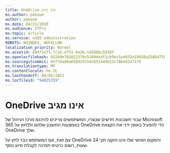 ```yaml
---
title: OneDrive אינו מגיב
ms.author: pebaum
author: pebaum
ms.date: 04/21/2020
ms.audience: ITPro
ms.topic: article
ms.service: o365-administration
ROBOTS: NOINDEX, NOFOLLOW
localization_priority: Normal
ms.assetid: 889f1e71-fc26-4753-9a2b-14508bc5d38f
ms.openlocfilehash: 812b9e781022370c5109dedf1cb9ec5a4655e19838a258b47508ca8e955a1250
ms.sourcegitcommit: b5f7da89a650d2915dc652449623c78be6247175
ms.translationtype: MT
ms.contentlocale: he-IL
ms.lasthandoff: 08/05/2021
ms.locfileid: "54025359"
---
```

# <a name="onedrive-not-responding"></a>OneDrive אינו מגיב

עבור חשבונות חדשים שנוצרו, המשתמשים צריכים להיכנס מרכז הניהול של Microsoft 365 באמצעות החשבון שלהם וללחוץ על OneDrive כדי להפעיל באופן ידני את הקצאת OneDrive שלך.
  
עם זאת, אם המשתמש כבר לחץ על OneDrive והמקום האישי שלו אינו הוקצו תוך 24 שעות, רשום כרטיס תמיכה לקבלת סיוע נוסף.
  

